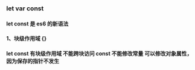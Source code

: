 ### let var const

#### let const 是 es6 的新语法

#### 1、块级作用域 {}

#### let const 有块级作用域 不能跨块访问 const 不能修改常量 可以修改对象属性，因为保存的指针不发生

<!-- ##------------------------------------------------------------------------------------------------------------## -->

